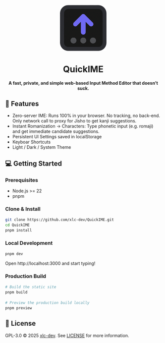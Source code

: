 <div align="center">
  <img src="public/icon.png" alt="" width="150" />
  <h1>QuickIME</h1>
  <p><strong>A fast, private, and simple web-based Input Method Editor that doesn’t suck.</strong></p>
</div>

## 🚀 Features

- Zero-server IME: Runs 100% in your browser. No tracking, no back-end. Only network call to proxy for Jisho to get kanji suggestions.
- Instant Romanization -> Characters: Type phonetic input (e.g. romaji) and get immediate candidate suggestions.
- Persistent UI Settings saved in localStorage
- Keyboar Shortcuts
- Light / Dark / System Theme

## 💻 Getting Started

### Prerequisites

- Node.js >= 22
- pnpm

### Clone & Install

```bash
git clone https://github.com/xlc-dev/QuickIME.git
cd QuickIME
pnpm install
```

### Local Development

```bash
pnpm dev
```

Open http://localhost:3000 and start typing!

### Production Build

```bash
# Build the static site
pnpm build

# Preview the production build locally
pnpm preview
```

## 📜 License

GPL-3.0 © 2025 [xlc-dev](https://github.com/xlc-dev). See [LICENSE](https://github.com/xlc-dev/QuickIME/blob/main/LICENSE) for more information.

